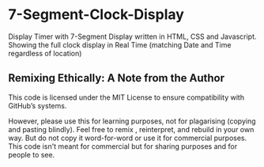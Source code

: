 # 7-Segment-Clock-Display
Display Timer with 7-Segment Display written in HTML, CSS and Javascript. Showing the full clock display in Real Time (matching Date and Time regardless of location)

## Remixing Ethically: A Note from the Author
This code is licensed under the MIT License to ensure compatibility with GitHub’s systems.

However, please use this for learning purposes, not for plagarising (copying and pasting blindly). Feel free to remix , reinterpret, and rebuild in your own way. But do not copy it word-for-word or use it for commercial purposes. This code isn't meant for commercial but for sharing purposes and for people to see.
